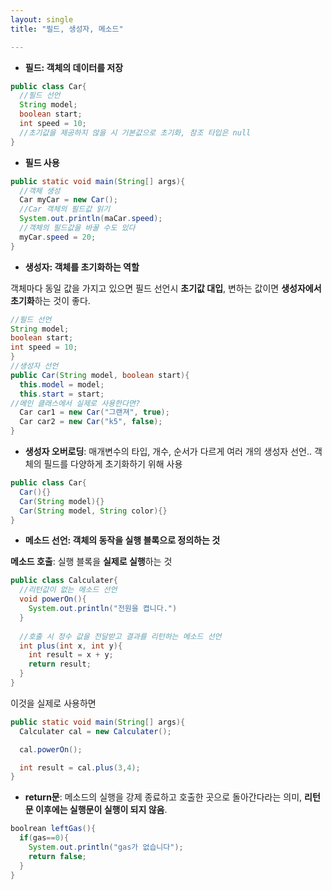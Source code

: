 ```yaml
---
layout: single
title: "필드, 생성자, 메소드"

---
```


- **필드: 객체의 데이터를 저장**

```java
public class Car{
  //필드 선언
  String model;
  boolean start;
  int speed = 10;
  //초기값을 제공하지 않을 시 기본값으로 초기화, 참조 타입은 null
}
```

- **필드 사용**

```java
public static void main(String[] args){
  //객체 생성
  Car myCar = new Car();
  //Car 객체의 필드값 읽기
  System.out.println(maCar.speed);
  //객체의 필드값을 바꿀 수도 있다
  myCar.speed = 20;
}
```

- **생성자: 객체를 초기화하는 역할**

객체마다 동일 값을 가지고 있으면 필드 선언시 **초기값 대입**, 변하는 값이면 **생성자에서 초기화**하는 것이 좋다.
```java
//필드 선언
String model;
boolean start;
int speed = 10;
}
//생성자 선언
public Car(String model, boolean start){
  this.model = model;
  this.start = start;
//메인 클래스에서 실제로 사용한다면?
  Car car1 = new Car("그랜져", true);
  Car car2 = new Car("k5", false);
} 
```

- **생성자 오버로딩**: 매개변수의 타입, 개수, 순서가 다르게 여러 개의 생성자 선언.. 객체의 필드를 다양하게 초기화하기 위해 사용

```java
public class Car{
  Car(){}
  Car(String model){}
  Car(String model, String color){}
}
```

- **메소드 선언: 객체의 동작을 실행 블록으로 정의하는 것**

**메소드 호출**: 실행 블록을 **실제로 실행**하는 것

```java
public class Calculater{
  //리턴값이 없는 메소드 선언
  void powerOn(){
    System.out.println("전원을 켭니다.")
  }
  
  //호출 시 정수 값을 전달받고 결과를 리턴하는 메소드 선언
  int plus(int x, int y){
    int result = x + y;
    return result;
  }
}
```

이것을 실제로 사용하면

```java
public static void main(String[] args){
  Calculater cal = new Calculater();

  cal.powerOn();

  int result = cal.plus(3,4);
}
```

- **return문**: 메소드의 실행을 강제 종료하고 호출한 곳으로 돌아간다라는 의미, **리턴문 이후에는 실행문이 실행이 되지 않음**.

```java
boolrean leftGas(){
  if(gas==0){
    System.out.println("gas가 없습니다");
    return false;
  }
}
```






